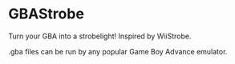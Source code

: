 # GBAStrobe
Turn your GBA into a strobelight! Inspired by WiiStrobe.

.gba files can be run by any popular Game Boy Advance emulator.

